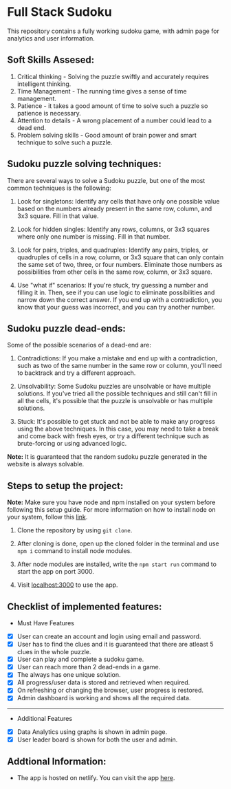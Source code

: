# Full Stack Sudoku

This repository contains a fully working sudoku game, with admin page for analytics and user information.

## Soft Skills Assesed:

1) Critical thinking - Solving the puzzle swiftly and accurately requires intelligent thinking.
2) Time Management - The running time gives a sense of time management.
3) Patience - it takes a good amount of time to solve such a puzzle so patience is necessary.
4) Attention to details - A wrong placement of a number could lead to a dead end.
5) Problem solving skills - Good amount of brain power and smart technique to solve such a puzzle.

## Sudoku puzzle solving techniques:

There are several ways to solve a Sudoku puzzle, but one of the most common techniques is the following:

1) Look for singletons: Identify any cells that have only one possible value based on the numbers already present in the same row, column, and 3x3 square. Fill in that value.

2) Look for hidden singles: Identify any rows, columns, or 3x3 squares where only one number is missing. Fill in that number.

3) Look for pairs, triples, and quadruples: Identify any pairs, triples, or quadruples of cells in a row, column, or 3x3 square that can only contain the same set of two, three, or four numbers. Eliminate those numbers as possibilities from other cells in the same row, column, or 3x3 square.

4) Use "what if" scenarios: If you're stuck, try guessing a number and filling it in. Then, see if you can use logic to eliminate possibilities and narrow down the correct answer. If you end up with a contradiction, you know that your guess was incorrect, and you can try another number.


## Sudoku puzzle dead-ends:

Some of the possible scenarios of a dead-end are:

1) Contradictions: If you make a mistake and end up with a contradiction, such as two of the same number in the same row or column, you'll need to backtrack and try a different approach.

2) Unsolvability: Some Sudoku puzzles are unsolvable or have multiple solutions. If you've tried all the possible techniques and still can't fill in all the cells, it's possible that the puzzle is unsolvable or has multiple solutions.

3) Stuck: It's possible to get stuck and not be able to make any progress using the above techniques. In this case, you may need to take a break and come back with fresh eyes, or try a different technique such as brute-forcing or using advanced logic.

**Note:** It is guaranteed that the random sudoku puzzle generated in the website is always solvable.

## Steps to setup the project:

**Note:** Make sure you have node and npm installed on your system before following this setup guide. For more information on how to install node on your system, follow this <a href="https://nodejs.dev/en/learn/how-to-install-nodejs/">link</a>.

1) Clone the repository by using ```git clone```.
   
2) After cloning is done, open up the cloned folder in the terminal and use ```npm i``` command to install node modules.

3) After node modules are installed, write the ```npm start run``` command to start the app on port 3000.

4) Visit [localhost:3000](http://localhost:3000/) to use the app.

## Checklist of implemented features:

* Must Have Features 
- [x] User can create an account and login using email and password.
- [x] User has to find the clues and it is guaranteed that there are atleast 5 clues in the whole puzzle.
- [x] User can play and complete a sudoku game.
- [x] User can reach more than 2 dead-ends in a game.
- [x] The always has one unique solution.
- [x] All progress/user data is stored and retrieved when required.
- [x] On refreshing or changing the browser, user progress is restored.
- [x] Admin dashboard is working and shows all the required data.

<hr/>

* Additional Features
- [x] Data Analytics using graphs is shown in admin page.
- [x] User leader board is shown for both the user and admin.

## Addtional Information:

* The app is hosted on netlify. You can visit the app [here](https://elitmus-treasure-hunt-shashank.netlify.app/).

